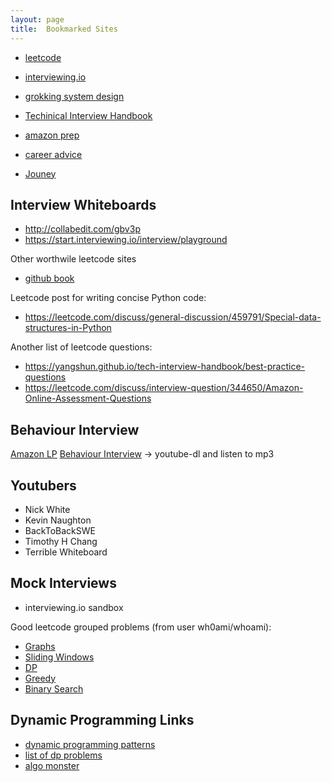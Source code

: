 ```yaml
---
layout: page
title:  Bookmarked Sites
---
```



- [leetcode](leetcode.com)
- [interviewing.io](interviewing.io)



- [grokking system design]()
- [Techinical Interview Handbook](https://yangshun.github.io/tech-interview-handbook/best-practice-questions)
- [amazon prep](https://www.amazon.jobs/en/landing_pages/software-development-topics)
- [career advice](https://www.teamblind.com/post/advice-for-younger-folks-WzpcU2oi)
- [Jouney](https://leetcode.com/discuss/interview-experience/716202/amz-google-facebook-offer-reject-reject-my-journey-from-failure-to-offer-at-faang)


Interview Whiteboards
------------------------
- http://collabedit.com/gbv3p
- https://start.interviewing.io/interview/playground



Other worthwile leetcode sites
- [github book](https://github.com/liyin2015/Algorithms-and-Coding-Interviews)


Leetcode post for writing concise Python code:
- https://leetcode.com/discuss/general-discussion/459791/Special-data-structures-in-Python

Another list of leetcode questions:
- https://yangshun.github.io/tech-interview-handbook/best-practice-questions
- https://leetcode.com/discuss/interview-question/344650/Amazon-Online-Assessment-Questions


Behaviour Interview
---------------------
[Amazon LP](https://medium.com/@scarletinked/are-you-the-leader-were-looking-for-interviewing-at-amazon-8301d787815d)
[Behaviour Interview](https://www.youtube.com/c/DanCroitor/videos) -> youtube-dl and listen to mp3





Youtubers
-------
- Nick White
- Kevin Naughton
- BackToBackSWE
- Timothy H Chang
- Terrible Whiteboard


Mock Interviews
-----------------
- interviewing.io sandbox




Good leetcode grouped problems (from user wh0ami/whoami):
- [Graphs](https://leetcode.com/discuss/general-discussion/655708/graph-problems-for-beginners-practice-problems-and-sample-solutions)
- [Sliding Windows](https://leetcode.com/discuss/general-discussion/657507/sliding-window-for-beginners-problems-template-sample-solutions)
- [DP](https://leetcode.com/discuss/general-discussion/662866/dp-for-beginners-problems-patterns-sample-solutions)
- [Greedy](https://leetcode.com/discuss/general-discussion/669996/greedy-for-beginners-problems-sample-solutions)
- [Binary Search](https://leetcode.com/discuss/general-discussion/691825/binary-search-for-beginners-problems-patterns-sample-solutions)


Dynamic Programming Links
------------
- [dynamic programming patterns](https://leetcode.com/discuss/interview-question/778035/dynamic-programming-patterns)
- [list of dp problems](https://leetcode.com/discuss/general-discussion/458695/Dynamic-Programming-Patterns)
- [algo monster](https://algo.monster/problems/dynamic_programming_intro)


